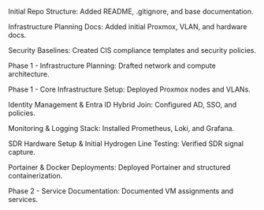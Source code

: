 Initial Repo Structure: Added README, .gitignore, and base documentation.

Infrastructure Planning Docs: Added initial Proxmox, VLAN, and hardware docs.

Security Baselines: Created CIS compliance templates and security policies.

Phase 1 - Infrastructure Planning: Drafted network and compute architecture.

Phase 1 - Core Infrastructure Setup: Deployed Proxmox nodes and VLANs.

Identity Management & Entra ID Hybrid Join: Configured AD, SSO, and policies.

Monitoring & Logging Stack: Installed Prometheus, Loki, and Grafana.

SDR Hardware Setup & Initial Hydrogen Line Testing: Verified SDR signal capture.

Portainer & Docker Deployments: Deployed Portainer and structured containerization.

Phase 2 - Service Documentation: Documented VM assignments and services.

